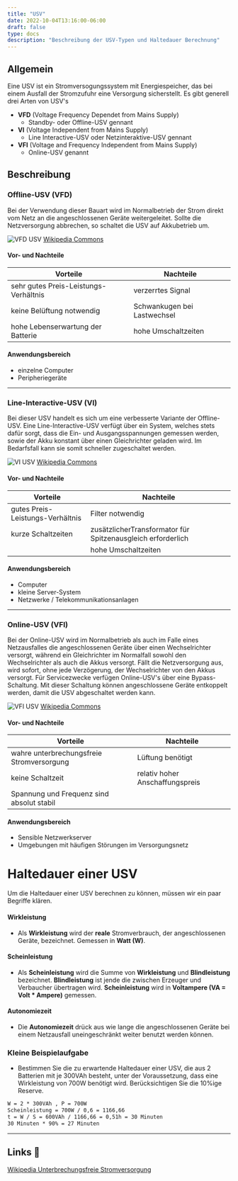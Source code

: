 ```yaml
---
title: "USV"
date: 2022-10-04T13:16:00-06:00
draft: false
type: docs
description: "Beschreibung der USV-Typen und Haltedauer Berechnung"
---
```


## Allgemein

Eine USV ist ein Stromversogungssystem mit Energiespeicher, das bei einem Ausfall der Stromzufuhr eine Versorgung sicherstellt.
Es gibt generell drei Arten von USV's

- **VFD** (Voltage Frequency Dependet from Mains Supply)
  - Standby- oder Offline-USV gennant
- **VI** (Voltage Independent from Mains Supply)
  - Line Interactive-USV oder Netzinteraktive-USV gennant
- **VFI** (Voltage and Frequency Independent from Mains Supply)
  - Online-USV genannt

## Beschreibung

### Offline-USV (VFD)

Bei der Verwendung dieser Bauart wird im Normalbetrieb der Strom direkt vom Netz an die angeschlossenen Geräte weitergeleitet. Sollte die Netzversorgung abbrechen, so schaltet die USV auf Akkubetrieb um.

![VFD USV](./vfd-usv.png)
[Wikipedia Commons](https://upload.wikimedia.org/wikipedia/commons/3/3b/UPS_VFD_-_Offline_UPS_%28German%29.svg)

#### Vor- und Nachteile

| Vorteile     | Nachteile |
|--------------|-----------|
| sehr gutes Preis-Leistungs-Verhältnis | verzerrtes Signal      |
| keine Belüftung notwendig      | Schwankugen bei Lastwechsel  |
| hohe Lebenserwartung der Batterie   | hohe Umschaltzeiten  |

#### Anwendungsbereich

- einzelne Computer
- Peripheriegeräte

---

### Line-Interactive-USV (VI)

Bei dieser USV handelt es sich um eine verbesserte Variante der Offline-USV.
Eine Line-Interactive-USV verfügt über ein System, welches stets dafür sorgt, dass die Ein- und Ausgangsspannungen gemessen werden, sowie der Akku konstant über einen Gleichrichter geladen wird. Im Bedarfsfall kann sie somit schneller zugeschaltet werden.

![VI USV](./vi-usv.png)
[Wikipedia Commons](https://upload.wikimedia.org/wikipedia/commons/8/83/VFI_UPS_-_Online_UPS_%28German%29.svg)

#### Vor- und Nachteile

| Vorteile     | Nachteile |
|--------------|-----------|
| gutes Preis-Leistungs-Verhältnis | Filter notwendig      |
| kurze Schaltzeiten      | zusätzlicherTransformator für Spitzenausgleich erforderlich  |
|    | hohe Umschaltzeiten  |

#### Anwendungsbereich

- Computer
- kleine Server-System
- Netzwerke / Telekommunikationsanlagen

---

### Online-USV (VFI)

Bei der Online-USV wird im Normalbetrieb als auch im Falle eines Netzausfalles die angeschlossenen Geräte über einen Wechselrichter versorgt, während ein Gleichrichter im Normalfall sowohl den Wechselrichter als auch die Akkus versorgt.
Fällt die Netzversorgung aus, wird sofort, ohne jede Verzögerung, der Wechselrichter von den Akkus versorgt. Für Servicezwecke verfügen Online-USV's über eine Bypass-Schaltung. Mit dieser Schaltung können angeschlossene Geräte entkoppelt werden, damit die USV abgeschaltet werden kann.

![VFI USV](./vfi-usv.png)
[Wikipedia Commons](https://upload.wikimedia.org/wikipedia/commons/8/83/VFI_UPS_-_Online_UPS_%28German%29.svg)

#### Vor- und Nachteile

| Vorteile     | Nachteile |
|--------------|-----------|
|  wahre unterbrechungsfreie Stromversorgung | Lüftung benötigt      |
| keine Schaltzeit      | relativ hoher Anschaffungspreis  |
|  Spannung und Frequenz sind absolut stabil  |  |

#### Anwendungsbereich

- Sensible Netzwerkserver
- Umgebungen mit häufigen Störungen im Versorgungsnetz

# Haltedauer einer USV

Um die Haltedauer einer USV berechnen zu können, müssen wir ein paar Begriffe klären.

#### Wirkleistung

- Als **Wirkleistung** wird der **reale** Stromverbrauch, der angeschlossenen Geräte, bezeichnet. Gemessen in **Watt (W)**.

#### Scheinleistung

- Als **Scheinleistung** wird die Summe von **Wirkleistung** und **Blindleistung** bezeichnet.
**Blindleistung** ist jende die zwischen Erzeuger und Verbaucher übertragen wird.
**Scheinleistung** wird in **Voltampere (VA = Volt * Ampere)** gemessen.

#### Autonomiezeit

- Die **Autonomiezeit** drück aus wie lange die angeschlossenen Geräte bei einem Netzausfall uneingeschränkt weiter benutzt werden können.

### Kleine Beispielaufgabe

- Bestimmen Sie die zu erwartende Haltedauer einer USV, die aus 2 Batterien mit je 300VAh besteht, unter der Voraussetzung, dass eine Wirkleistung von 700W benötigt wird. Berücksichtigen Sie die 10%ige Reserve.

```txt
W = 2 * 300VAh , P = 700W 
Scheinleistung = 700W / 0,6 = 1166,66
t = W / S = 600VAh / 1166,66 = 0,51h = 30 Minuten
30 Minuten * 90% = 27 Minuten
```

---

## Links 🔗

[Wikipedia Unterbrechungsfreie Stromversorgung](https://de.wikipedia.org/wiki/Unterbrechungsfreie_Stromversorgung)  

